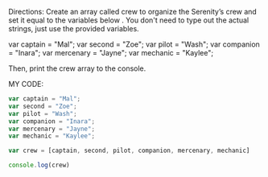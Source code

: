 Directions:
Create an array called crew to organize the Serenity’s crew and set it equal to the variables below . You don't need to type out the actual strings, just use the provided variables.

var captain = "Mal";
var second = "Zoe";
var pilot = "Wash";
var companion = "Inara";
var mercenary = "Jayne";
var mechanic = "Kaylee";

Then, print the crew array to the console.


MY CODE:
```javascript
var captain = "Mal";
var second = "Zoe";
var pilot = "Wash";
var companion = "Inara";
var mercenary = "Jayne";
var mechanic = "Kaylee";

var crew = [captain, second, pilot, companion, mercenary, mechanic]

console.log(crew)
